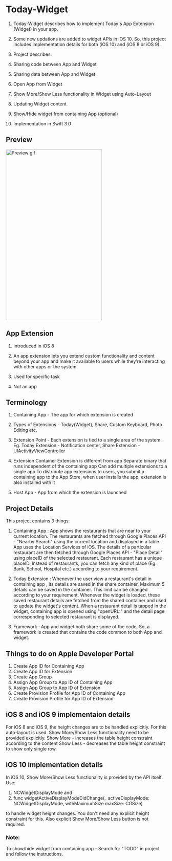 # Today-Widget

1. Today-Widget describes how to implement Today's App Extension (Widget) in your app.

2. Some new updations are added to widget APIs in iOS 10. So, this project includes implementation details for both (iOS 10) and (iOS 8 or iOS 9). 

3. Project describes:
  1. Sharing code between App and Widget
  2. Sharing data between App and Widget
  3. Open App from Widget
  4. Show More/Show Less functionality in Widget using Auto-Layout
  5. Updating Widget content
  6. Show/Hide widget from containing App (optional)

4. Implementation in Swift 3.0

## Preview
<img src="https://github.com/pgpt10/Today-Widget/blob/master/Screenshot.PNG"  width='300' height='534' alt="Preview gif">

## App Extension
1. Introduced in iOS 8

2. An app extension lets you extend custom functionality and content beyond your app and make it available to users while they’re interacting with other apps or the system.

3. Used for specific task

4. Not an app

## Terminology
1. Containing App - The app for which extension is created

2. Types of Extensions - Today(Widget), Share, Custom Keyboard, Photo Editing etc.

3. Extension Point - Each extension is tied to a single area of the system. Eg. Today Extension - Notification center, Share Extension - UIActivityViewController

4. Extension Container
    Extension is different from app
    Separate binary that runs independent of the containing app
    Can add multiple extensions to a single app
    To distribute app extensions to users, you submit a containing app to the App Store, when user installs the app, extension is also installed with it

5.  Host App - App from which the extension is launched

## Project Details

This project contains 3 things:

1. Containing App : App shows the restaurants that are near to your current location. The restaurants are fetched through Google Places API - "Nearby Search" using the current location and displayed in a table. App uses the Location Services of iOS. The details of a particular restaurant are then fetched through Google Places API - "Place Detail" using placeID of the selected restaurant. Each restaurant has a unique placeID. Instead of restaurants, you can fetch any kind of place (Eg. Bank, School, Hospital etc.) according to your requirement.

2. Today Extension : Whenever the user view a restaurant's detail in containing app , its details are saved in the share container. Maximum 5 details can be saved in the container. This limit can be changed according to your requirement. Whenever the widget is loaded, these saved restaurant details are fetched from the shared container and used to update the widget's content. When a restaurant detail is tapped in the widget, containing app is opened using "openURL:" and the detail page corresponding to selected restaurant is displayed.

3. Framework : App and widget both share some of the code. So, a framework is created that contains the code common to both App and widget.

## Things to do on Apple Developer Portal

1. Create App ID for Containing App
2. Create App ID for Extension
3. Create App Group
4. Assign App Group to App ID of Containing App
5. Assign App Group to App ID of Extension
6. Create Provision Profile for App ID of Containing App
7. Create Provision Profile for App ID of Extension

## iOS 8 and iOS 9 implementaion details

For iOS 8 and iOS 9, the height changes are to be handled explicitly. For this auto-layout is used. Show More/Show Less functionality need to be provided explicitly.
Show More - increases the table height constraint according to the content
Show Less - decreases the table height constraint to show only single row.

## iOS 10 implementation details

In iOS 10, Show More/Show Less functionality is provided by the API itself. 
Use:

1. NCWidgetDisplayMode and 
2. func widgetActiveDisplayModeDidChange(_ activeDisplayMode: NCWidgetDisplayMode, withMaximumSize maxSize: CGSize)

to handle widget height changes. You don't need any explicit height constraint for this. Also explicit Show More/Show Less button is not required.

### Note: 
To show/hide widget from containing app - Search for "TODO" in project and follow the instructions.
